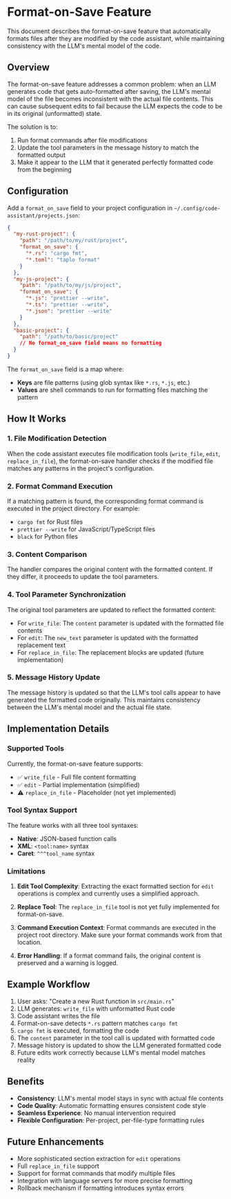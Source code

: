 # Format-on-Save Feature

This document describes the format-on-save feature that automatically formats files after they are modified by the code assistant, while maintaining consistency with the LLM's mental model of the code.

## Overview

The format-on-save feature addresses a common problem: when an LLM generates code that gets auto-formatted after saving, the LLM's mental model of the file becomes inconsistent with the actual file contents. This can cause subsequent edits to fail because the LLM expects the code to be in its original (unformatted) state.

The solution is to:
1. Run format commands after file modifications
2. Update the tool parameters in the message history to match the formatted output
3. Make it appear to the LLM that it generated perfectly formatted code from the beginning

## Configuration

Add a `format_on_save` field to your project configuration in `~/.config/code-assistant/projects.json`:

```json
{
  "my-rust-project": {
    "path": "/path/to/my/rust/project",
    "format_on_save": {
      "*.rs": "cargo fmt",
      "*.toml": "taplo format"
    }
  },
  "my-js-project": {
    "path": "/path/to/my/js/project",
    "format_on_save": {
      "*.js": "prettier --write",
      "*.ts": "prettier --write",
      "*.json": "prettier --write"
    }
  },
  "basic-project": {
    "path": "/path/to/basic/project"
    // No format_on_save field means no formatting
  }
}
```

The `format_on_save` field is a map where:
- **Keys** are file patterns (using glob syntax like `*.rs`, `*.js`, etc.)
- **Values** are shell commands to run for formatting files matching the pattern

## How It Works

### 1. File Modification Detection

When the code assistant executes file modification tools (`write_file`, `edit`, `replace_in_file`), the format-on-save handler checks if the modified file matches any patterns in the project's configuration.

### 2. Format Command Execution

If a matching pattern is found, the corresponding format command is executed in the project directory. For example:
- `cargo fmt` for Rust files
- `prettier --write` for JavaScript/TypeScript files
- `black` for Python files

### 3. Content Comparison

The handler compares the original content with the formatted content. If they differ, it proceeds to update the tool parameters.

### 4. Tool Parameter Synchronization

The original tool parameters are updated to reflect the formatted content:
- For `write_file`: The `content` parameter is updated with the formatted file contents
- For `edit`: The `new_text` parameter is updated with the formatted replacement text
- For `replace_in_file`: The replacement blocks are updated (future implementation)

### 5. Message History Update

The message history is updated so that the LLM's tool calls appear to have generated the formatted code originally. This maintains consistency between the LLM's mental model and the actual file state.

## Implementation Details

### Supported Tools

Currently, the format-on-save feature supports:
- ✅ `write_file` - Full file content formatting
- ✅ `edit` - Partial implementation (simplified)
- ⚠️ `replace_in_file` - Placeholder (not yet implemented)

### Tool Syntax Support

The feature works with all three tool syntaxes:
- **Native**: JSON-based function calls
- **XML**: `<tool:name>` syntax
- **Caret**: `^^^tool_name` syntax

### Limitations

1. **Edit Tool Complexity**: Extracting the exact formatted section for `edit` operations is complex and currently uses a simplified approach.

2. **Replace Tool**: The `replace_in_file` tool is not yet fully implemented for format-on-save.

3. **Command Execution Context**: Format commands are executed in the project root directory. Make sure your format commands work from that location.

4. **Error Handling**: If a format command fails, the original content is preserved and a warning is logged.

## Example Workflow

1. User asks: "Create a new Rust function in `src/main.rs`"
2. LLM generates: `write_file` with unformatted Rust code
3. Code assistant writes the file
4. Format-on-save detects `*.rs` pattern matches `cargo fmt`
5. `cargo fmt` is executed, formatting the code
6. The `content` parameter in the tool call is updated with formatted code
7. Message history is updated to show the LLM generated formatted code
8. Future edits work correctly because LLM's mental model matches reality

## Benefits

- **Consistency**: LLM's mental model stays in sync with actual file contents
- **Code Quality**: Automatic formatting ensures consistent code style
- **Seamless Experience**: No manual intervention required
- **Flexible Configuration**: Per-project, per-file-type formatting rules

## Future Enhancements

- More sophisticated section extraction for `edit` operations
- Full `replace_in_file` support
- Support for format commands that modify multiple files
- Integration with language servers for more precise formatting
- Rollback mechanism if formatting introduces syntax errors
